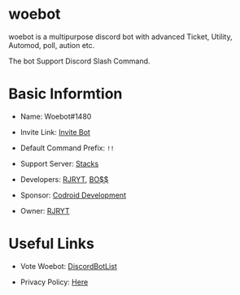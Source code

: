 # woebot

woebot is a multipurpose discord bot with advanced Ticket, Utility, Automod, poll, aution etc.

The bot Support Discord Slash Command.

# Basic Informtion

- Name: Woebot#1480

- Invite Link: [Invite Bot](https://discord.com/api/oauth2/authorize?client_id=882451949935534121&permissions=81074120776&scope=bot%20applications.commands)

- Default Command Prefix: `!!`

- Support Server: [Stacks](https://discord.gg/NzQMqkEjVk)

- Developers: [RJRYT](https://rjryt.tech), [BO$$](https://cruzgaming.ml)

- Sponsor: [Codroid Development](https://codroid.host)

- Owner: [RJRYT](https://rjryt.tech)

# Useful Links

- Vote Woebot: [DiscordBotList](https://discordbotlist.com/bots/woebot-1480)

- Privacy Policy: [Here](https://rjryt.tech/woebot/privacy)
